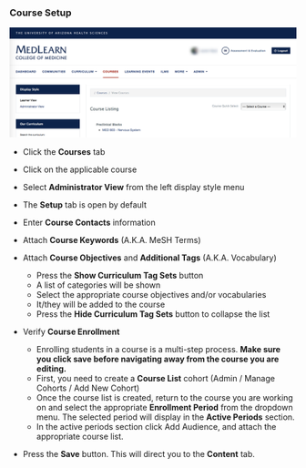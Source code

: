 ### Course Setup
![Courses Main](./images/CoursesMain_Coordinator.png)

* Click the **Courses** tab
* Click on the applicable course
* Select **Administrator View** from the left display style menu
* The **Setup** tab is open by default
* Enter **Course Contacts** information
* Attach **Course Keywords** (A.K.A. MeSH Terms)
* Attach **Course Objectives** and **Additional Tags** (A.K.A. Vocabulary)
  * Press the **Show Curriculum Tag Sets** button
  * A list of categories will be shown
  * Select the appropriate course objectives and/or vocabularies
  * It/they will be added to the course
  * Press the **Hide Curriculum Tag Sets** button to collapse the list
* Verify **Course Enrollment**
  * Enrolling students in a course is a multi-step process. **Make sure you click save before navigating away from the course you are editing.**
  * First, you need to create a **Course List** cohort (Admin / Manage Cohorts / Add New Cohort)
  * Once the course list is created, return to the course you are working on and select the appropriate **Enrollment Period** from the dropdown menu. The selected period will display in the **Active Periods** section.
  * In the active periods section click Add Audience, and attach the appropriate course list.

* Press the **Save** button. This will direct you to the **Content** tab.
